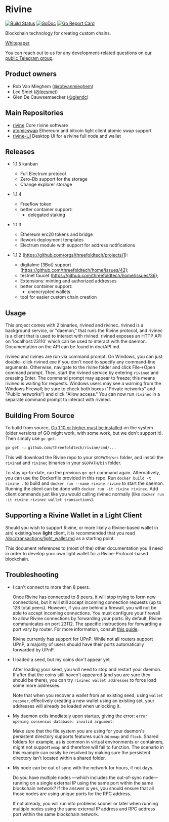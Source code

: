 Rivine
======

[![Build Status](https://travis-ci.org/threefoldtech/rivine.svg?branch=master)](https://travis-ci.org/threefoldtech/rivine)
[![GoDoc](https://godoc.org/github.com/threefoldtech/rivine?status.svg)](https://godoc.org/github.com/threefoldtech/rivine)
[![Go Report Card](https://goreportcard.com/badge/github.com/threefoldtech/rivine)](https://goreportcard.com/report/github.com/threefoldtech/rivine)

Blockchain technology for creating custom chains.

[Whitepaper](doc/whitepaper.md)

You can reach out to us for any development-related questions on [our public Telegram group](https://t.me/rivine).

Product owners
--------------

* Rob Van Mieghem ([@robvanmieghem](https://github.com/robvanmieghem))
* Lee Smet ([@leesmet](https://github.com/leesmet))
* Glen De Cauwsemaecker ([@glendc](https://github.com/glendc))
  
Main Repositories
-----------------

- [rivine](https://github.com/threefoldtech/rivine)
    Core rivine software
- [atomicswap](https://github.com/threefoldtech/atomicswap)
    Ethereum and bitcoin light client atomic swap support
- [rivine-UI](https://github.com/threefoldtech/rivine-UI)
        Desktop UI for a rivine full node and wallet
        
Releases
--------

- 1.1.5 kanban
    - Full Electrum protocol 
    - Zero-Db support for the storage
    - Change  explorer storage

- 1.1.4
    - Freeflow token
    - better container support:
        - delegated staking

- 1.1.3
    - Ethereum erc20 tokens and bridge
    - Rework deployment templates
    - Electrum module with support for address notifications
  
- 1.1.2 (<https://github.com/orgs/threefoldtech/projects/1>):
    - digitalme (3Bot) support (<https://github.com/threefoldtech/home/issues/42>);
    - testnet faucet (<https://github.com/threefoldtech/home/issues/36>);
    - Extensions: minting and authorized addresses
    - better container support:
        - unencrypted wallets
    - tool for easier custom chain creation

  
Usage
-----

This project comes with 2 binaries, rivined and rivinec. rivined is a background
service, or "daemon," that runs the Rivine protocol, and rivinec is a client that is
used to interact with rivined. rivined exposes an HTTP API on 'localhost:23110' which
can be used to interact with the daemon. Documentation on the API can be found in doc/API.md.

rivined and rivinec are run via command prompt. On Windows, you can just double-
click rivined.exe if you don't need to specify any command-line arguments.
Otherwise, navigate to the rivine folder and click File->Open command prompt.
Then, start the rivined service by entering `rivined` and pressing Enter. The
command prompt may appear to freeze; this means rivined is waiting for requests.
Windows users may see a warning from the Windows Firewall; be sure to check
both boxes ("Private networks" and "Public networks") and click "Allow
access." You can now run `rivinec` in a separate command prompt to interact with
rivined.

Building From Source
--------------------

To build from source, [Go 1.10 or higher must be installed](https://golang.org/doc/install)
on the system (older versions of GO might work, with some work, but we don't support it). Then simply use `go get`:

```bash
go get -u github.com/threefoldtech/rivine/cmd/...
```

This will download the Rivine repo to your `$GOPATH/src` folder, and install the
`rivined` and `rivinec` binaries in your `$GOPATH/bin` folder.

To stay up-to-date, run the previous `go get` command again. Alternatively, you
can use the Dockerfile provided in this repo. Run `docker build -t rivine .`
to build and `docker run --name rivine rivine` to start the daemon.
Running the client can be done with `docker run -it rivine rivinec`.
Add client commands just like you would calling rivinec normally (like `docker run -it rivine rivinec wallet transactions`).

Supporting a Rivine Wallet in a Light Client
--------------------------------------------

Should you wish to support Rivine, or more likely a Rivine-based wallet in a(n) existing/new **light** client,
it is recommended that you read [/doc/transactions/light_wallet.md](/doc/transactions/light_wallet.md) as a starting point.

This document references to (most of the) other documentation
you'll need in order to develop your own light wallet for a Rivine-Protocol-based blockchain.

Troubleshooting
---------------

- I can't connect to more than 8 peers.

  Once Rivine has connected to 8 peers, it will stop trying to form new
  connections, but it will still accept incoming connection requests (up to 128
  total peers). However, if you are behind a firewall, you will not be able to
  accept incoming connections. You must configure your firewall to allow Rivine
  connections by forwarding your ports. By default, Rivine communicates on port
  23112. The specific instructions for forwarding a port vary by
  router. For more information, consult [this guide](http://portfoward.com).

  Rivine currently has support for UPnP. While not all routers support UPnP, a
  majority of users should have their ports automatically forwarded by UPnP.

- I loaded a seed, but my coins don't appear yet.

  After loading your seed, you will need to stop and restart your daemon. If after that
  the coins still haven't appeared (and you are sure they should be there), you can
  try `rivinec wallet addresses` to force load some more addresses.

  Note that when you recover a wallet from an existing seed, using `wallet recover`,
  effectively creating a new wallet using an existing set,
  your addresses will already be loaded when unlocking it.

- My daemon exits imediately upon startup, giving the error: `error opening consensus database: invalid argument`:

  Make sure that the file system you are using for your daemon's persistent directory
  supports features such as `mmap` and `flock`. Shared folders for example, as is common
  in virtual environments or containers, might not support `mmap` and therefore will
  fail to function. The scenario in this example can easily be resolved by making sure
  the persistent directory isn't located within a shared folder.

- My node can be out of sync with the network for hours, if not days.

  Do you have multiple nodes —which includes the out-of-sync node— running
  on a single external IP using the same port within the same blockchain network? If the answer is yes,
  you should ensure that all those nodes are using unique ports for the RPC address.
  
  If not already, you will run into problems sooner or later when running multiple nodes
  using the same external IP address and RPC address port within the same blockchain network.


